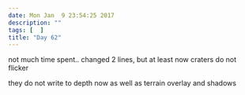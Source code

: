 ```yaml
---
date: Mon Jan  9 23:54:25 2017
description: ""
tags: [  ]
title: "Day 62"
---
```

not much time spent.. changed 2 lines, but at least now craters do not flicker

they do not write to depth now as well as terrain overlay and shadows

